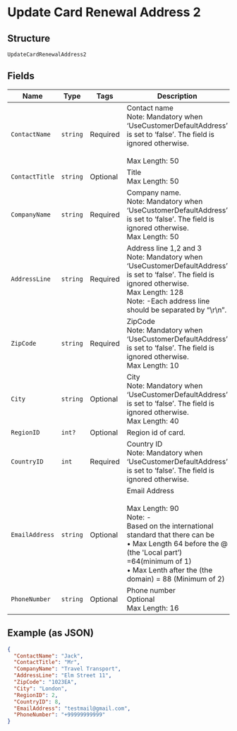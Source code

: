 
# Update Card Renewal Address 2

## Structure

`UpdateCardRenewalAddress2`

## Fields

| Name | Type | Tags | Description |
|  --- | --- | --- | --- |
| `ContactName` | `string` | Required | Contact name<br>Note: Mandatory when ‘UseCustomerDefaultAddress’ is set to ‘false’. The field is ignored otherwise.<br><br>Max Length: 50 |
| `ContactTitle` | `string` | Optional | Title<br>Max Length: 50 |
| `CompanyName` | `string` | Required | Company name.<br>Note: Mandatory when ‘UseCustomerDefaultAddress’ is set to ‘false’. The field is ignored otherwise.<br>Max Length: 50 |
| `AddressLine` | `string` | Required | Address line 1,2 and 3<br>Note: Mandatory when ‘UseCustomerDefaultAddress’ is set to ‘false’. The field is ignored otherwise.<br>Max Length: 128<br>Note: -Each address line should be separated by “\r\n”. |
| `ZipCode` | `string` | Required | ZipCode<br>Note: Mandatory when ‘UseCustomerDefaultAddress’ is set to ‘false’. The field is ignored otherwise.<br>Max Length: 10 |
| `City` | `string` | Optional | City<br>Note: Mandatory when ‘UseCustomerDefaultAddress’ is set to ‘false’. The field is ignored otherwise.<br>Max Length: 40 |
| `RegionID` | `int?` | Optional | Region id of card. |
| `CountryID` | `int` | Required | Country ID<br>Note: Mandatory when ‘UseCustomerDefaultAddress’ is set to ‘false’. The field is ignored otherwise. |
| `EmailAddress` | `string` | Optional | Email Address<br><br>Max Length: 90<br>Note: -<br>Based on the international standard that there can be<br>•	Max Length 64 before the @ (the 'Local part’) =64(minimum of 1)<br>•	Max Lenth after the (the domain) = 88 (Minimum of 2) |
| `PhoneNumber` | `string` | Optional | Phone number<br>Optional<br>Max Length: 16 |

## Example (as JSON)

```json
{
  "ContactName": "Jack",
  "ContactTitle": "Mr",
  "CompanyName": "Travel Transport",
  "AddressLine": "Elm Street 11",
  "ZipCode": "1023EA",
  "City": "London",
  "RegionID": 2,
  "CountryID": 8,
  "EmailAddress": "testmail@gmail.com",
  "PhoneNumber": "+99999999999"
}
```

